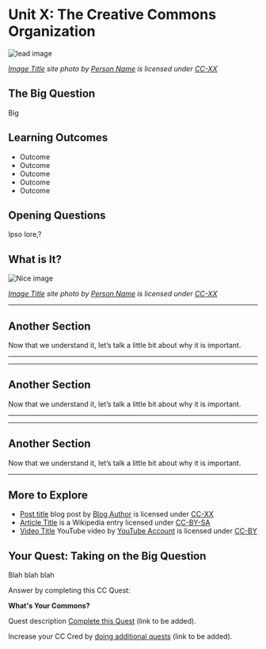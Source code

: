 # Unit X: The Creative Commons Organization

![lead image](https://placeholdit.imgix.net/~text?txtsize=33&txt=CC%20licensed%20image%20here&w=800&h=480 "Lead Image")

*[Image Title](http://image.link) site photo by [Person Name](http://person.link)  is licensed under [CC-XX](http://creativecommons/org/licenselink)*


## The Big Question

Big

## Learning Outcomes
* Outcome
* Outcome
* Outcome
* Outcome
* Outcome

## Opening Questions

Ipso lore,?

  
## What is It?

![Nice image](https://placeholdit.imgix.net/~text?txtsize=33&txt=CC%20licensed%20image%20here&w=800&h=480 "Nice Image")

*[Image Title](http://image.link) site photo by [Person Name](http://person.link)  is licensed under [CC-XX](http://creativecommons/org/licenselink)*





---
  
## Another Section

Now that we understand it, let’s talk a little bit about why it is important.


---

---
  
## Another Section

Now that we understand it, let’s talk a little bit about why it is important.


---

---
  
## Another Section

Now that we understand it, let’s talk a little bit about why it is important.


---


## More to Explore


* [Post title](http://post.link) blog post by [Blog Author](http://blog.link)  is licensed under [CC-XX](http://creativecommons.org/licenses/licenselink)
* [Article Title](https://en.wikipedia.org/wiki/link) is a Wikipedia entry licensed under [CC-BY-SA](http://creativecommons.org/licenses/by-sa/3.0/)
* [Video Title](https://www.youtube.com/watch?v=) YouTube video by [YouTube Account](https://www.youtube.com/channel/-----)  is licensed under [CC-BY](https://creativecommons.org/licenses/by/3.0/)

  
## Your Quest: Taking on the Big Question

Blah blah blah

Answer by completing this CC Quest:

**What's Your Commons?**

Quest description [Complete this Quest](http://quests.creativecommons.org/) (link to be added).

Increase your CC Cred by [doing additional quests](http://quests.creativecommons.org/) (link to be added).

